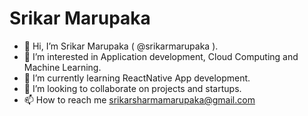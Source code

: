 # Srikar Marupaka

- 👋 Hi, I’m Srikar Marupaka ( @srikarmarupaka ).
- 👀 I’m interested in Application development, Cloud Computing and Machine Learning.
- 🌱 I’m currently learning ReactNative App development.
- 💞️ I’m looking to collaborate on projects and startups.
- 📫 How to reach me srikarsharmamarupaka@gmail.com

<!---
srikarmarupaka/srikarmarupaka is a ✨ special ✨ repository because its `README.md` (this file) appears on your GitHub profile.
You can click the Preview link to take a look at your changes.
--->
